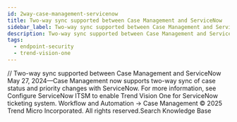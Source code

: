 ```yaml
---
id: 2way-case-management-servicenow
title: Two-way sync supported between Case Management and ServiceNow
sidebar_label: Two-way sync supported between Case Management and ServiceNow
description: Two-way sync supported between Case Management and ServiceNow
tags:
  - endpoint-security
  - trend-vision-one
---
```


/*<![CDATA[*/ $('#title').html($('meta[name=map-description]').attr('content')); /*]]>*/ Two-way sync supported between Case Management and ServiceNow May 27, 2024—Case Management now supports two-way sync of case status and priority changes with ServiceNow. For more information, see Configure ServiceNow ITSM to enable Trend Vision One for ServiceNow ticketing system. Workflow and Automation → Case Management © 2025 Trend Micro Incorporated. All rights reserved.Search Knowledge Base